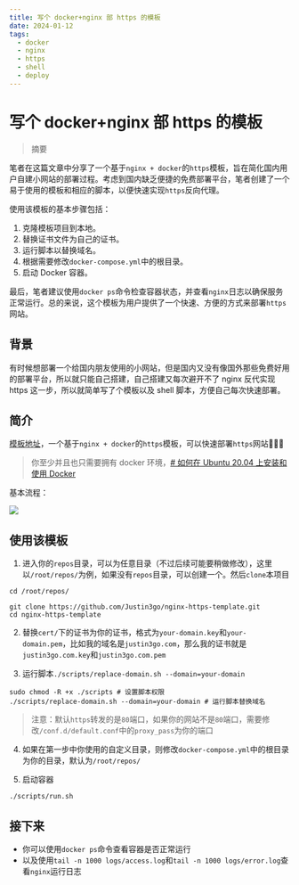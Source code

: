 ```yaml
---
title: 写个 docker+nginx 部 https 的模板
date: 2024-01-12
tags: 
  - docker
  - nginx
  - https
  - shell
  - deploy
---
```


# 写个 docker+nginx 部 https 的模板

> 摘要

<!-- DESC SEP -->

笔者在这篇文章中分享了一个基于`nginx + docker`的`https`模板，旨在简化国内用户自建小网站的部署过程。考虑到国内缺乏便捷的免费部署平台，笔者创建了一个易于使用的模板和相应的脚本，以便快速实现`https`反向代理。

使用该模板的基本步骤包括：

1. 克隆模板项目到本地。
2. 替换证书文件为自己的证书。
3. 运行脚本以替换域名。
4. 根据需要修改`docker-compose.yml`中的根目录。
5. 启动 Docker 容器。

最后，笔者建议使用`docker ps`命令检查容器状态，并查看`nginx`日志以确保服务正常运行。总的来说，这个模板为用户提供了一个快速、方便的方式来部署`https`网站。

<!-- DESC SEP -->

## 背景

有时候想部署一个给国内朋友使用的小网站，但是国内又没有像国外那些免费好用的部署平台，所以就只能自己搭建，自己搭建又每次避开不了 nginx 反代实现 https 这一步，所以就简单写了个模板以及 shell 脚本，方便自己每次快速部署。
## 简介

[模板地址](https://github.com/Justin3go/nginx-https-template)，一个基于`nginx + docker`的`https`模板，可以快速部署`https`网站🚀🚀🚀

> 你至少并且也只需要拥有 docker 环境，[# 如何在 Ubuntu 20.04 上安装和使用 Docker](https://zhuanlan.zhihu.com/p/143156163)

基本流程：

![](https://oss.justin3go.com/blogs/nginx_https.png)

## 使用该模板

1. 进入你的`repos`目录，可以为任意目录（不过后续可能要稍做修改），这里以`/root/repos/`为例，如果没有`repos`目录，可以创建一个。然后`clone`本项目

```shell
cd /root/repos/
```

```shell
git clone https://github.com/Justin3go/nginx-https-template.git
cd nginx-https-template

```

2. 替换`cert/`下的证书为你的证书，格式为`your-domain.key`和`your-domain.pem`，比如我的域名是`justin3go.com`，那么我的证书就是`justin3go.com.key`和`justin3go.com.pem`

3. 运行脚本`./scripts/replace-domain.sh --domain=your-domain`

```shell
sudo chmod -R +x ./scripts # 设置脚本权限
./scripts/replace-domain.sh --domain=your-domain # 运行脚本替换域名
```

> 注意：默认`https`转发的是`80`端口，如果你的网站不是`80`端口，需要修改`/conf.d/default.conf`中的`proxy_pass`为你的端口

4. 如果在第一步中你使用的自定义目录，则修改`docker-compose.yml`中的根目录为你的目录，默认为`/root/repos/`

5. 启动容器

```shell
./scripts/run.sh
```

## 接下来

- 你可以使用`docker ps`命令查看容器是否正常运行
- 以及使用`tail -n 1000 logs/access.log`和`tail -n 1000 logs/error.log`查看`nginx`运行日志


